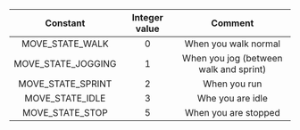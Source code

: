 | Constant | Integer value | Comment |
|:-----------:|:--:|:-----------:|
| MOVE_STATE_WALK | 0 | When you walk normal |
| MOVE_STATE_JOGGING | 1 | When you jog (between walk and sprint) |
| MOVE_STATE_SPRINT | 2 | When you run |
| MOVE_STATE_IDLE | 3 | Whe you are idle |
| MOVE_STATE_STOP | 5 | When you are stopped |